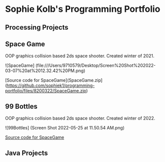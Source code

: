 # Sophie Kolb's Programming Portfolio

## Processing Projects

## Space Game
OOP graphics collision based 2ds space shooter. Created winter of 2021.

![SpaceGame] (file:///Users/9710579/Desktop/Screen%20Shot%202022-03-07%20at%2012.32.42%20PM.png)


[Source code for SpaceGame](SpaceGame.zip](https://github.com/sophiek1/programming-portfolio/files/8200322/SpaceGame.zip)

## 99 Bottles
OOP graphics collision based 2ds space shooter. Created winter of 2022.

![99Bottles] (Screen Shot 2022-05-25 at 11.50.54 AM.png)


[Source code for SpaceGame](https://replit.com/@SOPHIEKOLB/99Bottles#Main.java)

## Java Projects 
